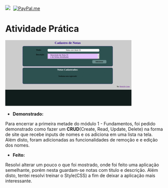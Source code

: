 <a href ="https://www.linkedin.com/in/henrickyl/"><img src="https://image.flaticon.com/icons/svg/174/174857.svg" width="20" style="margin-right:5px"></a>
[![PayPal.me](https://img.shields.io/badge/paypal-donate-119fde.svg)](https://www.paypal.com/cgi-bin/webscr?cmd=_donations&business=5EYBZRRUNZ7UA&currency_code=BRL&source=url)

# Atividade Prática

<img src="desafio.gif" style="width=200px;margin:auto;">

* **Demonstrado:**

Para encerrar a primeira metade do módulo 1 - Fundamentos, foi pedido demonstrado como fazer um **CRUD**(Create, Read, Update, Delete) na forma de site que recebe inputs de nomes e os adiciona em uma lista na tela. Além disto, foram adicionadas as funcionalidades de remoção e e edição dos nomes. 

* **Feito:**

Resolvi alterar um pouco o que foi mostrado, onde foi feito uma aplicação semelhante, porém nesta guardam-se notas com titulo e descrição. Além disto, tentei resolvi treinar o Style(CSS) a fim de deixar a aplicação mais interessante.